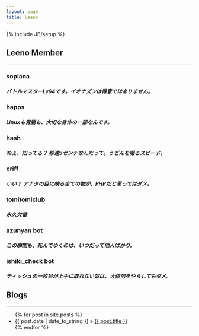 ```yaml
---
layout: page
title: Leeno
---
```

{% include JB/setup %}


## Leeno Member
---

### soplana
##### バトルマスターLv64です。イオナズンは得意ではありません。

### happs
##### Linuxも胃腸も、大切な身体の一部なんです。

### hash
##### ねぇ、知ってる？ 秒速5センチなんだって。うどんを啜るスピード。

### criff
##### いい？ アナタの目に映る全ての物が、PHPだと思ってはダメ。

### tomitomiclub
##### 永久欠番

### azunyan bot
##### この瞬間も、死んでゆくのは、いつだって他人ばかり。

### ishiki_check bot
##### ティッシュの一枚目が上手に取れない奴は、大体何をやらしてもダメ。
    
## Blogs 
---

<ul class="posts">
  {% for post in site.posts %}
    <li><span>{{ post.date | date_to_string }}</span> &raquo; <a href="{{ BASE_PATH }}{{ post.url }}">{{ post.title }}</a></li>
  {% endfor %}
</ul>

